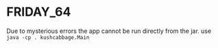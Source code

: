 # FRIDAY_64

Due to mysterious errors the app cannot be run directly from the jar. use `java -cp . kushcabbage.Main`
